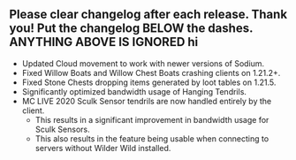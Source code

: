 Please clear changelog after each release.
Thank you!
Put the changelog BELOW the dashes. ANYTHING ABOVE IS IGNORED
hi
-----------------
- Updated Cloud movement to work with newer versions of Sodium.
- Fixed Willow Boats and Willow Chest Boats crashing clients on 1.21.2+.
- Fixed Stone Chests dropping items generated by loot tables on 1.21.5.
- Significantly optimized bandwidth usage of Hanging Tendrils.
- MC LIVE 2020 Sculk Sensor tendrils are now handled entirely by the client.
  - This results in a significant improvement in bandwidth usage for Sculk Sensors.
  - This also results in the feature being usable when connecting to servers without Wilder Wild installed.
